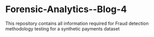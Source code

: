 # Forensic-Analytics--Blog-4
This repository contains all information required for Fraud detection methodology testing for a synthetic payments dataset
